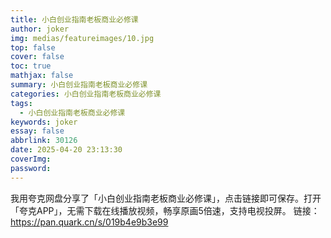 ```yaml
---
title: 小白创业指南老板商业必修课
author: joker
img: medias/featureimages/10.jpg
top: false
cover: false
toc: true
mathjax: false
summary: 小白创业指南老板商业必修课
categories: 小白创业指南老板商业必修课
tags:
  - 小白创业指南老板商业必修课
keywords: joker
essay: false
abbrlink: 30126
date: 2025-04-20 23:13:30
coverImg:
password:
---
```


我用夸克网盘分享了「小白创业指南老板商业必修课」，点击链接即可保存。打开「夸克APP」，无需下载在线播放视频，畅享原画5倍速，支持电视投屏。
链接：https://pan.quark.cn/s/019b4e9b3e99
